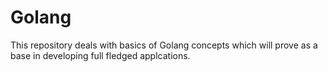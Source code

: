 # Golang
This repository deals with basics of Golang concepts which will prove as a base in developing full fledged applcations.
